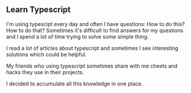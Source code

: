 ## Learn Typescript

I'm using typescipt every day and often I have questions: How to do this? How to do that? Sometimes it's difficult to find answers for my questions and I spend a lot of time trying to solve some simple thing.

I read a lot of articles about typescript and sometimes I see interesting solutions which could be helpful.

My friends who using typescript sometimes share with me cheets and hacks they use in their projects.

I decided to accumulate all this knowledge in one place.
